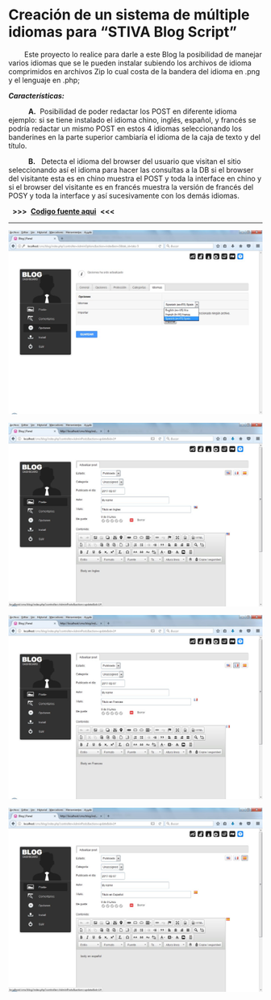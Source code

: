 # Creación de un sistema de múltiple idiomas para “STIVA Blog Script” #

        Este proyecto lo realice para darle a este Blog la posibilidad de manejar varios idiomas que se le pueden instalar subiendo los archivos de idioma comprimidos en archivos Zip lo cual costa de la bandera del idioma en .png y el lenguaje en .php;

***Características:***

          **A.**  Posibilidad de poder redactar los POST  en diferente idioma ejemplo: si se tiene instalado el idioma chino, inglés, español, y francés se podría redactar un mismo  POST en estos 4 idiomas seleccionando los banderines en la parte superior cambiaría el idioma de la caja de texto y del título.

          **B.**  	Detecta el idioma del browser del  usuario que visitan el sitio seleccionando así el idioma para hacer las consultas a la DB si el browser del visitante esta es en chino muestra el POST y toda la interface en chino y si el browser del visitante es en francés muestra la versión de francés del POSY y toda la interface y así sucesivamente con los demás idiomas.

  **>>>**  [**Codigo fuente aqui**](https://github.com/dennysjmarquez/SOURCE-CODE-sistema-de-multiples-idiomas-para-STIVA-Blog-Script)  **<<<**  


----------

![](https://raw.githubusercontent.com/dennysjmarquez/portfolio/master/2016/sistema-de-multiples-idiomas-para-STIVA-Blog-Script/Print%20screen%201%2C%20Proyecto%20creaci%C3%B3n%20de%20un%20sistema%20de%20m%C3%BAltiple%20idiomas%20para%20%E2%80%9CSTIVA%20Blog%20Script%E2%80%9D.jpg)

![](https://raw.githubusercontent.com/dennysjmarquez/portfolio/master/2016/sistema-de-multiples-idiomas-para-STIVA-Blog-Script/Print%20screen%202%2C%20Proyecto%20creaci%C3%B3n%20de%20un%20sistema%20de%20m%C3%BAltiple%20idiomas%20para%20%E2%80%9CSTIVA%20Blog%20Script%E2%80%9D.jpg)

![](https://github.com/dennysjmarquez/portfolio/blob/master/2016/sistema-de-multiples-idiomas-para-STIVA-Blog-Script/Print%20screen%203,%20Proyecto%20creaci%C3%B3n%20de%20un%20sistema%20de%20m%C3%BAltiple%20idiomas%20para%20%E2%80%9CSTIVA%20Blog%20Script%E2%80%9D.jpg?raw=true)

![](https://github.com/dennysjmarquez/portfolio/blob/master/2016/sistema-de-multiples-idiomas-para-STIVA-Blog-Script/Print%20screen%204,%20Proyecto%20creaci%C3%B3n%20de%20un%20sistema%20de%20m%C3%BAltiple%20idiomas%20para%20%E2%80%9CSTIVA%20Blog%20Script%E2%80%9D.jpg?raw=true)
